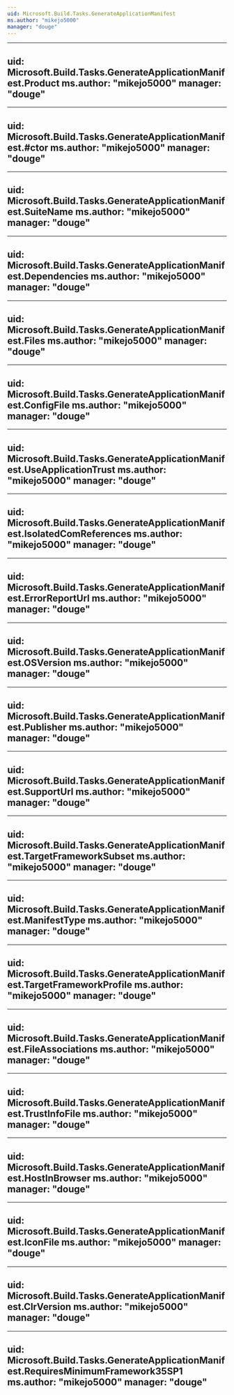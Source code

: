 ```yaml
---
uid: Microsoft.Build.Tasks.GenerateApplicationManifest
ms.author: "mikejo5000"
manager: "douge"
---
```


---
uid: Microsoft.Build.Tasks.GenerateApplicationManifest.Product
ms.author: "mikejo5000"
manager: "douge"
---

---
uid: Microsoft.Build.Tasks.GenerateApplicationManifest.#ctor
ms.author: "mikejo5000"
manager: "douge"
---

---
uid: Microsoft.Build.Tasks.GenerateApplicationManifest.SuiteName
ms.author: "mikejo5000"
manager: "douge"
---

---
uid: Microsoft.Build.Tasks.GenerateApplicationManifest.Dependencies
ms.author: "mikejo5000"
manager: "douge"
---

---
uid: Microsoft.Build.Tasks.GenerateApplicationManifest.Files
ms.author: "mikejo5000"
manager: "douge"
---

---
uid: Microsoft.Build.Tasks.GenerateApplicationManifest.ConfigFile
ms.author: "mikejo5000"
manager: "douge"
---

---
uid: Microsoft.Build.Tasks.GenerateApplicationManifest.UseApplicationTrust
ms.author: "mikejo5000"
manager: "douge"
---

---
uid: Microsoft.Build.Tasks.GenerateApplicationManifest.IsolatedComReferences
ms.author: "mikejo5000"
manager: "douge"
---

---
uid: Microsoft.Build.Tasks.GenerateApplicationManifest.ErrorReportUrl
ms.author: "mikejo5000"
manager: "douge"
---

---
uid: Microsoft.Build.Tasks.GenerateApplicationManifest.OSVersion
ms.author: "mikejo5000"
manager: "douge"
---

---
uid: Microsoft.Build.Tasks.GenerateApplicationManifest.Publisher
ms.author: "mikejo5000"
manager: "douge"
---

---
uid: Microsoft.Build.Tasks.GenerateApplicationManifest.SupportUrl
ms.author: "mikejo5000"
manager: "douge"
---

---
uid: Microsoft.Build.Tasks.GenerateApplicationManifest.TargetFrameworkSubset
ms.author: "mikejo5000"
manager: "douge"
---

---
uid: Microsoft.Build.Tasks.GenerateApplicationManifest.ManifestType
ms.author: "mikejo5000"
manager: "douge"
---

---
uid: Microsoft.Build.Tasks.GenerateApplicationManifest.TargetFrameworkProfile
ms.author: "mikejo5000"
manager: "douge"
---

---
uid: Microsoft.Build.Tasks.GenerateApplicationManifest.FileAssociations
ms.author: "mikejo5000"
manager: "douge"
---

---
uid: Microsoft.Build.Tasks.GenerateApplicationManifest.TrustInfoFile
ms.author: "mikejo5000"
manager: "douge"
---

---
uid: Microsoft.Build.Tasks.GenerateApplicationManifest.HostInBrowser
ms.author: "mikejo5000"
manager: "douge"
---

---
uid: Microsoft.Build.Tasks.GenerateApplicationManifest.IconFile
ms.author: "mikejo5000"
manager: "douge"
---

---
uid: Microsoft.Build.Tasks.GenerateApplicationManifest.ClrVersion
ms.author: "mikejo5000"
manager: "douge"
---

---
uid: Microsoft.Build.Tasks.GenerateApplicationManifest.RequiresMinimumFramework35SP1
ms.author: "mikejo5000"
manager: "douge"
---
